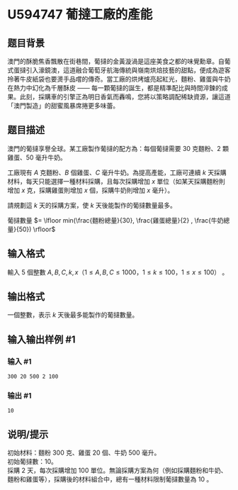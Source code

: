 # U594747 葡撻工廠的產能

## 题目背景

澳門的酥脆焦香飄散在街巷間，葡撻的金黃漩渦是這座美食之都的味覺勳章。自葡式蛋撻引入濠鏡澳，這道融合葡萄牙航海傳統與嶺南烘焙技藝的甜點，便成為遊客拎著牛皮紙袋也要燙手品嚐的傳奇。當工廠的烘烤爐亮起紅光，麵粉、雞蛋與牛奶在熱力中幻化為千層酥皮 —— 每一顆葡撻的誕生，都是精準配比與時間淬鍊的成果。此刻，採購車的引擎正為明日香氣而轟鳴，您將以策略調配稀缺資源，讓這道「澳門製造」的甜蜜風暴席捲更多味蕾。

## 题目描述

澳門的葡撻享譽全球。某工廠製作葡撻的配方為：每個葡撻需要 $30$ 克麵粉、$2$ 顆雞蛋、$50$ 毫升牛奶。

工廠現有 $A$ 克麵粉、$B$ 個雞蛋、$C$ 毫升牛奶。為提高產能，工廠可連續 $k$ 天採購材料，每天只能選擇一種材料採購，且每次採購增加 $x$ 單位（如某天採購麵粉則增加 $x$ 克，採購雞蛋則增加 $x$ 個，採購牛奶則增加 $x$ 毫升）。

請規劃這 $k$ 天的採購方案，使 $k$ 天後能製作的葡撻數量最多。

葡撻數量 $= \lfloor min(\frac{麵粉總量}{30}, \frac{雞蛋總量}{2} , \frac{牛奶總量}{50}) \rfloor$

## 输入格式

輸入 $5$ 個整數 $A, B, C, k, x（1≤A,B,C≤1000，1≤k≤100，1≤x≤100）$ 。

## 输出格式

一個整數，表示 $k$ 天後最多能製作的葡撻數量。

## 输入输出样例 #1

### 输入 #1

```
300 20 500 2 100
```

### 输出 #1

```
10
```

## 说明/提示

初始材料：麵粉 $300$ 克、雞蛋 $20$ 個、牛奶 $500$ 毫升。  
初始葡撻數：$10$。  
採購 $2$ 天，每次採購增加 $100$ 單位。無論採購方案為何（例如採購麵粉和牛奶、麵粉和雞蛋等），採購後的材料組合中，總有一種材料限制葡撻數量為 $10$ 。
